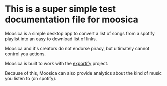 # This is a super simple test documentation file for moosica

Moosica is a simple desktop app to convert a list of songs from a spotify playlist into an easy to download list of links.

Moosica and it's creators do not endorse piracy, but ultimately cannot control you actions.

Moosica is built to work with the [exportify](https://github.com/pavelkomarov/exportify) project.

Because of this, Moosica can also provide analytics about the kind of music you listen to (on spotify).
